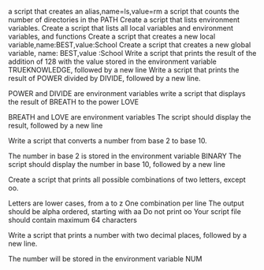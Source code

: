 a script that creates an alias,name=ls,value=rm
a script that counts the number of directories in the PATH
Create a script that lists environment variables.
Create a script that lists all local variables and environment variables, and functions
Create a script that creates a new local variable,name:BEST,value:School
Create a script that creates a new global variable, name: BEST,value :School
Write a script that prints the result of the addition of 128 with the value stored in the environment variable TRUEKNOWLEDGE, followed by a new line
Write a script that prints the result of POWER divided by DIVIDE, followed by a new line.

POWER and DIVIDE are environment variables
write a script that displays the result of BREATH to the power LOVE

BREATH and LOVE are environment variables
The script should display the result, followed by a new line

Write a script that converts a number from base 2 to base 10.

The number in base 2 is stored in the environment variable BINARY
The script should display the number in base 10, followed by a new line

Create a script that prints all possible combinations of two letters, except oo.

Letters are lower cases, from a to z
One combination per line
The output should be alpha ordered, starting with aa
Do not print oo
Your script file should contain maximum 64 characters

Write a script that prints a number with two decimal places, followed by a new line.

The number will be stored in the environment variable NUM
